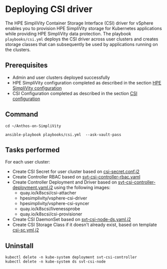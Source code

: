 # Deploying CSI driver

The HPE SimpliVity Container Storage Interface (CSI) driver for vSphere enables you to provision 
HPE SimpliVity storage for Kubernetes applications while providing HPE SimpliVity data protection.
The playbook `playbooks/csi.yml` deploys the CSI driver across user clusters and creates storage classes
that can subsequently be used by applications running on the clusters.


## Prerequisites

- Admin and user clusters deployed successfully
- HPE SimpliVity configuration completed as described in the section [HPE SimpliVity configuration](../config-core/simplivity-config)
- CSI Configuration completed as described in the section [CSI configuration](../config-core/csi-config)

## Command

```
cd ~/Anthos-on-SimpliVity

ansible-playbook playbooks/csi.yml  --ask-vault-pass
```

## Tasks performed

For each user cluster:

- Create CSI Secret for user cluster based on [csi-secret.conf.j2](https://github.com/HewlettPackard/Anthos-on-SimpliVity/blob/master/playbooks/roles/gke_cluster_config/csi/templates/csi-secret.conf.j2)
- Create Controller RBAC based on [svt-csi-controller-rbac.yaml](https://github.com/HewlettPackard/Anthos-on-SimpliVity/blob/master/playbooks/roles/gke_cluster_config/csi/files/svt-csi-controller-rbac.yaml)
- Create Controller Deployment and Driver based on [svt-csi-controller-deployment.yaml.j2](https://github.com/HewlettPackard/Anthos-on-SimpliVity/blob/master/playbooks/roles/gke_cluster_config/csi/templates/svt-csi-controller-deployment.yaml.j2) using the following images:
  - quay.io/k8scsi/csi-attacher
  - hpesimplivity/vsphere-csi-driver
  - hpesimplivity/vsphere-csi-syncer
  - quay.io/k8scsi/livenessprobe
  - quay.io/k8scsi/csi-provisioner
- Create CSI DaemonSet based on [svt-csi-node-ds.yaml.j2](https://github.com/HewlettPackard/Anthos-on-SimpliVity/blob/freshpick/playbooks/roles/gke_cluster_config/csi/templates/svt-csi-node-ds.yaml.j2)
- Create CSI Storage Class if it doesn't already exist, based on template [csi-sc.yml.j2](https://github.com/HewlettPackard/Anthos-on-SimpliVity/blob/master/playbooks/roles/gke_cluster_config/csi/templates/csi-sc.yml.j2)



## Uninstall

```
kubectl delete -n kube-system deployment svt-csi-controller
kubectl delete -n kube-system ds svt-csi-node
```

